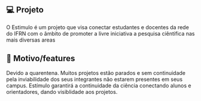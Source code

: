 
## 💻 Projeto

O Estimulo é um projeto que visa conectar estudantes e docentes da rede do IFRN com o âmbito de promoter a livre iniciativa a pesquisa ciêntifica nas mais diversas areas

## 🤔 Motivo/features

Devido a quarentena. Muitos projetos estão parados e sem continuidade pela inviabilidade dos seus integrantes não estarem presentes em seus campus. Estímulo garantirá a continuidade da ciência conectando alunos e orientadores, dando visiblidade aos projetos.

